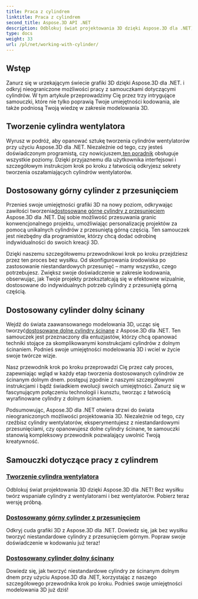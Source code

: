```yaml
---
title: Praca z cylindrem
linktitle: Praca z cylindrem
second_title: Aspose.3D API .NET
description: Odblokuj świat projektowania 3D dzięki Aspose.3D dla .NET]. Bez wysiłku twórz wspaniałe cylindry z wentylatorami i bez wentylatorów. Pobierz teraz wersję próbną!
type: docs
weight: 33
url: /pl/net/working-with-cylinder/
---
```

## Wstęp

Zanurz się w urzekającym świecie grafiki 3D dzięki Aspose.3D dla .NET. i odkryj nieograniczone możliwości pracy z samouczkami dotyczącymi cylindrów. W tym artykule przeprowadzimy Cię przez trzy intrygujące samouczki, które nie tylko poprawią Twoje umiejętności kodowania, ale także podniosą Twoją wiedzę w zakresie modelowania 3D.

## Tworzenie cylindra wentylatora

 Wyrusz w podróż, aby opanować sztukę tworzenia cylindrów wentylatorów przy użyciu Aspose.3D dla .NET. Niezależnie od tego, czy jesteś doświadczonym programistą, czy nowicjuszem,[ten poradnik](./create-fan-cylinder/) obsługuje wszystkie poziomy. Dzięki przyjaznemu dla użytkownika interfejsowi i szczegółowym instrukcjom krok po kroku z łatwością odkryjesz sekrety tworzenia oszałamiających cylindrów wentylatorów.

## Dostosowany górny cylinder z przesunięciem

 Przenieś swoje umiejętności grafiki 3D na nowy poziom, odkrywając zawiłości tworzenia[dostosowane górne cylindry z przesunięciem](./customized-offset-top-cylinder/) Aspose.3D dla .NET. Daj sobie możliwość przesuwania granic konwencjonalnego projektu, umożliwiając personalizację projektów za pomocą unikalnych cylindrów z przesuniętą górną częścią. Ten samouczek jest niezbędny dla programistów, którzy chcą dodać odrobinę indywidualności do swoich kreacji 3D.

Dzięki naszemu szczegółowemu przewodnikowi krok po kroku przejdziesz przez ten proces bez wysiłku. Od skonfigurowania środowiska po zastosowanie niestandardowych przesunięć – mamy wszystko, czego potrzebujesz. Zwiększ swoje doświadczenie w zakresie kodowania, obserwując, jak Twoje projekty przekształcają się w efektowne wizualnie, dostosowane do indywidualnych potrzeb cylindry z przesuniętą górną częścią.

## Dostosowany cylinder dolny ścinany

 Wejdź do świata zaawansowanego modelowania 3D, ucząc się tworzyć[dostosowane dolne cylindry ścinane](./customized-shear-bottom-cylinder/) z Aspose.3D dla .NET. Ten samouczek jest przeznaczony dla entuzjastów, którzy chcą opanować techniki stojące za skomplikowanymi konstrukcjami cylindrów z dolnym ścinaniem. Podnieś swoje umiejętności modelowania 3D i wciel w życie swoje twórcze wizje.

Nasz przewodnik krok po kroku przeprowadzi Cię przez cały proces, zapewniając wgląd w każdy etap tworzenia dostosowanych cylindrów ze ścinanym dolnym dnem. postępuj zgodnie z naszymi szczegółowymi instrukcjami i bądź świadkiem ewolucji swoich umiejętności. Zanurz się w fascynującym połączeniu technologii i kunsztu, tworząc z łatwością wyrafinowane cylindry z dolnym ścinaniem.

Podsumowując, Aspose.3D dla .NET otwiera drzwi do świata nieograniczonych możliwości projektowania 3D. Niezależnie od tego, czy rzeźbisz cylindry wentylatorów, eksperymentujesz z niestandardowymi przesunięciami, czy opanowujesz dolne cylindry ścinane, te samouczki stanowią kompleksowy przewodnik pozwalający uwolnić Twoją kreatywność. 
## Samouczki dotyczące pracy z cylindrem
### [Tworzenie cylindra wentylatora](./create-fan-cylinder/)
Odblokuj świat projektowania 3D dzięki Aspose.3D dla .NET! Bez wysiłku twórz wspaniałe cylindry z wentylatorami i bez wentylatorów. Pobierz teraz wersję próbną.
### [Dostosowany górny cylinder z przesunięciem](./customized-offset-top-cylinder/)
Odkryj cuda grafiki 3D z Aspose.3D dla .NET. Dowiedz się, jak bez wysiłku tworzyć niestandardowe cylindry z przesunięciem górnym. Popraw swoje doświadczenie w kodowaniu już teraz!
### [Dostosowany cylinder dolny ścinany](./customized-shear-bottom-cylinder/)
Dowiedz się, jak tworzyć niestandardowe cylindry ze ścinanym dolnym dnem przy użyciu Aspose.3D dla .NET, korzystając z naszego szczegółowego przewodnika krok po kroku. Podnieś swoje umiejętności modelowania 3D już dziś!